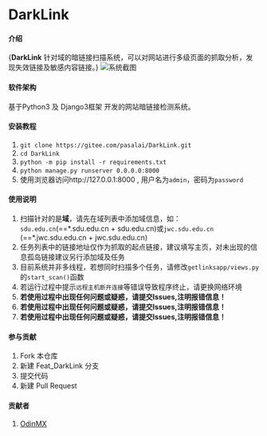 # DarkLink

#### 介绍
{**DarkLink**
针对域的暗链接扫描系统，可以对网站进行多级页面的抓取分析，发现失效链接及敏感内容链接。}
![系统截图](https://images.gitee.com/uploads/images/2021/1117/111941_a326bd9d_1668500.png "微信图片_20211117111926.png")

#### 软件架构

基于Python3 及 Django3框架 开发的网站暗链接检测系统。


#### 安装教程

1.  `git clone https://gitee.com/pasalai/DarkLink.git `
2.  `cd DarkLink`
3.  `python -m pip install -r requirements.txt`
4.  `python manage.py runserver 0.0.0.0:8000`
5.  使用浏览器访问http://127.0.0.1:8000 , 用户名为`admin`，密码为`password`  

#### 使用说明

1.  扫描针对的是**域**，请先在域列表中添加域信息，如：`sdu.edu.cn`(==\*.sdu.edu.cn + sdu.edu.cn)或`jwc.sdu.edu.cn` (==\*.jwc.sdu.edu.cn + jwc.sdu.edu.cn)
2.  任务列表中的链接地址仅作为抓取的起点链接，建议填写主页，对未出现的信息孤岛链接建议另行添加域及任务
3.  目前系统并非多线程，若想同时扫描多个任务，请修改`getlinksapp/views.py` 的`start_scan()`函数
4.  若运行过程中提示`远程主机断开连接`等错误导致程序终止，请更换网络环境
5.  **若使用过程中出现任何问题或疑惑，请提交Issues,注明报错信息！**
5.  **若使用过程中出现任何问题或疑惑，请提交Issues,注明报错信息！**
5.  **若使用过程中出现任何问题或疑惑，请提交Issues,注明报错信息！**

#### 参与贡献

1.  Fork 本仓库
2.  新建 Feat_DarkLink 分支
3.  提交代码
4.  新建 Pull Request

#### 贡献者

1.  [OdinMX](https://gitee.com/Grergo)
